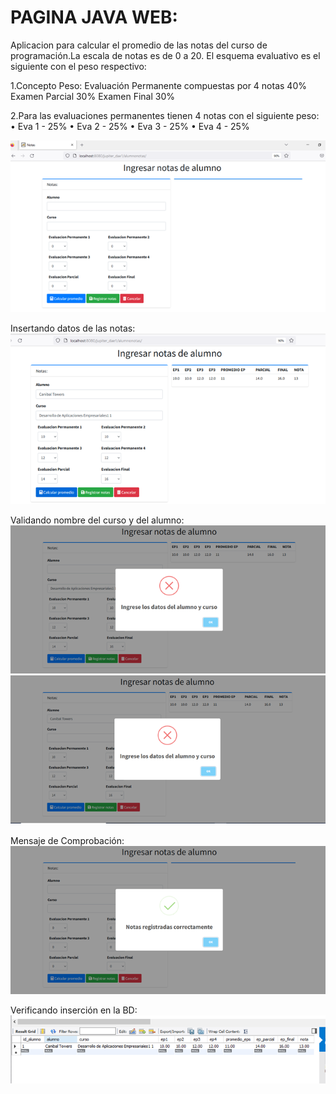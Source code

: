 # PAGINA JAVA WEB:
Aplicacion para calcular el promedio de las notas del curso de programación.La escala de notas es de 0 a 20.
El esquema evaluativo es el siguiente con el peso respectivo:

1.Concepto	Peso:
Evaluación Permanente compuestas por 4 notas	40%
Examen Parcial	30%
Examen Final	30%

2.Para las evaluaciones permanentes tienen 4 notas con el siguiente peso:
•	Eva 1 - 25%
•	Eva 2 - 25%
•	Eva 3 - 25%
•	Eva 4 - 25%

![HOLA](./src/img/ingreso-notas.png)

Insertando datos de las notas:
![HOLA](./src/img/insertando.png)

Validando nombre del curso y del alumno:
![HOLA](./src/img/validando-curso.png)
![HOLA](./src/img/validando-nombre.png)

Mensaje de Comprobación:
![HOLA](./src/img/comprobando-ingreso.png)

Verificando inserción en la BD:
![HOLA](./src/img/insercion-bd.png)
